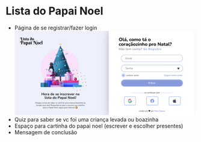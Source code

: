 # Lista do Papai Noel

- Página de se registrar/fazer login
  ![login](/images/login.png)
- Quiz para saber se vc foi uma criança levada ou boazinha
- Espaço para cartinha do papai noel (escrever e escolher presentes)
- Mensagem de conclusão
